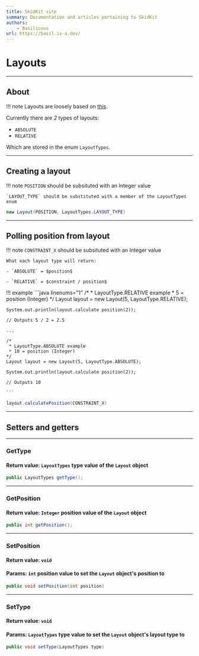 ```yaml
---
title: SkidKit site
summary: Documentation and articles pertaining to SkidKit
authors:
    - Basilicous
url: https://basil.is-a.dev/
---
```


# Layouts

* * *

## About

!!! note
    Layouts are loosely based on [this](https://developer.mozilla.org/en-US/docs/Web/CSS/position).

Currently there are *2* types of layouts:

- `ABSOLUTE`
- `RELATIVE`

Which are stored in the enum `LayoutTypes`.

* * *
## Creating a layout

!!! note
    `POSITION` should be subsituted with an Integer value

    `LAYOUT_TYPE` should be substituted with a member of the LayoutTypes enum
```java linenums="1"
new Layout(POSITION, LayoutTypes.LAYOUT_TYPE)
```

* * *
## Polling position from layout
!!! note
    `CONSTRAINT_X` should be subsituted with an Integer value

    What each layout type will return:

    - `ABSOLUTE` = $position$

    - `RELATIVE` = $constraint / position$

!!! example
    ```java linenums="1"
    /*
     * LayoutType.RELATIVE example
     * 5 = position (Integer)
    */
    Layout layout = new Layout(5, LayoutType.RELATIVE);

    System.out.println(layout.calculate position(2));

    // Outputs 5 / 2 = 2.5

    ...

    /*
     * LayoutType.ABSOLUTE example
     * 10 = position (Integer)
    */
    Layout layout = new Layout(5, LayoutType.ABSOLUTE);

    System.out.println(layout.calculate position(2));

    // Outputs 10

    ```

```java linenums="1"
layout.calculatePosition(CONSTRAINT_X)
```

* * *

## Setters and getters

* * *

### GetType
#### Return value: `LayoutTypes` type value of the `Layout` object
```java linenums="1"
public LayoutTypes getType();
```

* * *

### GetPosition
#### Return value: `Integer` position value of the `Layout` object
```java linenums="1"
public int getPosition();
```

* * *

### SetPosition
#### Return value: `void`
#### Params: `int` position value to set the `Layout` object's position to
```java linenums="1"
public void setPosition(int position)
```

* * *

### SetType
#### Return value: `void`
#### Params: `LayoutTypes` type value to set the `Layout` object's layout type to
```java linenums="1"
public void setType(LayoutTypes type)
```
